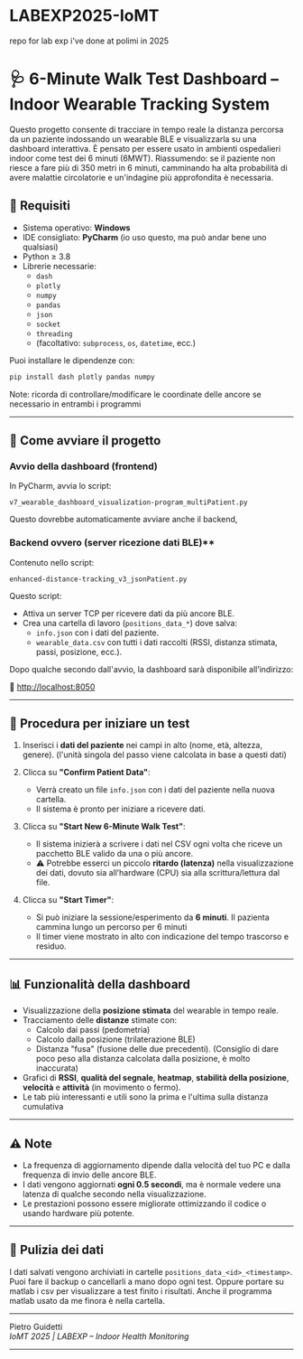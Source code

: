 # LABEXP2025-IoMT
repo for lab exp i've done at polimi in 2025


# 🩺 6-Minute Walk Test Dashboard – Indoor Wearable Tracking System

Questo progetto consente di tracciare in tempo reale la distanza percorsa da un paziente indossando un wearable BLE e visualizzarla su una dashboard interattiva. È pensato per essere usato in ambienti ospedalieri indoor come test dei 6 minuti (6MWT).
Riassumendo: se il paziente non riesce a fare più di 350 metri in 6 minuti, camminando ha alta probabilità di avere malattie circolatorie e un'indagine più approfondita è necessaria. 

## 📌 Requisiti

- Sistema operativo: **Windows**
- IDE consigliato: **PyCharm** (io uso questo, ma può andar bene uno qualsiasi)
- Python ≥ 3.8
- Librerie necessarie:
  - `dash`
  - `plotly`
  - `numpy`
  - `pandas`
  - `json`
  - `socket`
  - `threading`
  - (facoltativo: `subprocess`, `os`, `datetime`, ecc.)

Puoi installare le dipendenze con:

```bash
pip install dash plotly pandas numpy
```
Note: ricorda di controllare/modificare le coordinate delle ancore se necessario in entrambi i programmi

---

## 🚀 Come avviare il progetto

### **Avvio della dashboard (frontend)**
In PyCharm, avvia lo script:
```
v7_wearable_dashboard_visualization-program_multiPatient.py
```
Questo dovrebbe automaticamente avviare anche il backend,

### Backend ovvero (server ricezione dati BLE)**
Contenuto nello script:
```
enhanced-distance-tracking_v3_jsonPatient.py
```

Questo script:
- Attiva un server TCP per ricevere dati da più ancore BLE.
- Crea una cartella di lavoro (`positions_data_*`) dove salva:
  - `info.json` con i dati del paziente.
  - `wearable_data.csv` con tutti i dati raccolti (RSSI, distanza stimata, passi, posizione, ecc.).

Dopo qualche secondo dall'avvio, la dashboard sarà disponibile all’indirizzo:

📍 [http://localhost:8050](http://localhost:8050)

---

## 🧪 Procedura per iniziare un test

1. Inserisci i **dati del paziente** nei campi in alto (nome, età, altezza, genere). (l'unità singola del passo viene calcolata in base a questi dati)
2. Clicca su **"Confirm Patient Data"**:
   - Verrà creato un file `info.json` con i dati del paziente nella nuova cartella.
   - Il sistema è pronto per iniziare a ricevere dati.

3. Clicca su **"Start New 6-Minute Walk Test"**:
   - Il sistema inizierà a scrivere i dati nel CSV ogni volta che riceve un pacchetto BLE valido da una o più ancore.
   - ⚠️ Potrebbe esserci un piccolo **ritardo (latenza)** nella visualizzazione dei dati, dovuto sia all’hardware (CPU) sia alla scrittura/lettura dal file.

4. Clicca su **"Start Timer"**:
   - Si può iniziare la sessione/esperimento da **6 minuti**. Il pazienta cammina lungo un percorso per 6 minuti
   - Il timer viene mostrato in alto con indicazione del tempo trascorso e residuo.

---

## 📊 Funzionalità della dashboard

- Visualizzazione della **posizione stimata** del wearable in tempo reale.
- Tracciamento delle **distanze** stimate con:
  - Calcolo dai passi (pedometria)
  - Calcolo dalla posizione (trilaterazione BLE)
  - Distanza "fusa" (fusione delle due precedenti). (Consiglio di dare poco peso alla distanza calcolata dalla posizione, è molto inaccurata)
- Grafici di **RSSI**, **qualità del segnale**, **heatmap**, **stabilità della posizione**, **velocità** e **attività** (in movimento o fermo).
- Le tab più interessanti e utili sono la prima e l'ultima sulla distanza cumulativa

---

## ⚠️ Note

- La frequenza di aggiornamento dipende dalla velocità del tuo PC e dalla frequenza di invio delle ancore BLE.
- I dati vengono aggiornati **ogni 0.5 secondi**, ma è normale vedere una latenza di qualche secondo nella visualizzazione.
- Le prestazioni possono essere migliorate ottimizzando il codice o usando hardware più potente.

---

## 🧹 Pulizia dei dati

I dati salvati vengono archiviati in cartelle `positions_data_<id>_<timestamp>`. Puoi fare il backup o cancellarli a mano dopo ogni test.
Oppure portare su matlab i csv per visualizzare a test finito i risultati.
Anche il programma matlab usato da me finora è nella cartella. 

---

Pietro Guidetti  
*IoMT 2025 | LABEXP – Indoor Health Monitoring*

---
